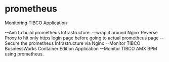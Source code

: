 # prometheus
Monitoring TIBCO Application

--Aim to build prometheus Infrastructure.
--wrap it around Nginx Reverse Proxy to hit only https login page before going to actual prometheus page
--Secure the prometheus Infrastructure via Nginx
--Monitor TIBCO BusinessWorks Container Edition Application
--Monitor TIBCO AMX BPM using prometheus.

